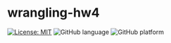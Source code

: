 # wrangling-hw4

[![License: MIT](https://img.shields.io/badge/License-MIT-yellow.svg)](https://choosealicense.com/licenses/mit/)
![GitHub language](https://img.shields.io/badge/Language-Bash-blue)
![GitHub platform](https://img.shields.io/badge/Platform-Linux-blue)
